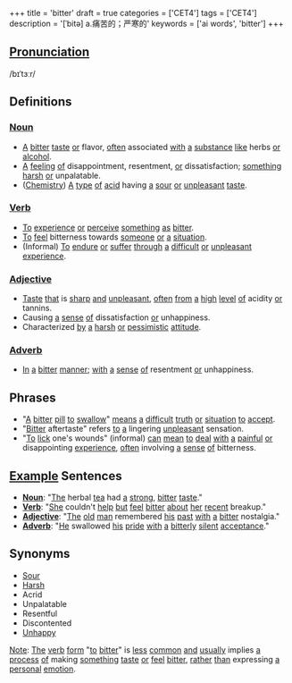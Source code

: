 +++
title = 'bitter'
draft = true
categories = ['CET4']
tags = ['CET4']
description = '[ˈbitə] a.痛苦的；严寒的'
keywords = ['ai words', 'bitter']
+++

## [Pronunciation](/en/post/pronunciation/)
/bɪˈtɜːr/

## Definitions
### [Noun](/en/post/noun/)
- [A](/en/post/a/) [bitter](/en/post/bitter/) [taste](/en/post/taste/) [or](/en/post/or/) flavor, [often](/en/post/often/) associated [with](/en/post/with/) [a](/en/post/a/) [substance](/en/post/substance/) [like](/en/post/like/) herbs [or](/en/post/or/) [alcohol](/en/post/alcohol/).
- [A](/en/post/a/) [feeling](/en/post/feeling/) [of](/en/post/of/) disappointment, resentment, [or](/en/post/or/) dissatisfaction; [something](/en/post/something/) [harsh](/en/post/harsh/) [or](/en/post/or/) unpalatable.
- ([Chemistry](/en/post/chemistry/)) [A](/en/post/a/) [type](/en/post/type/) [of](/en/post/of/) [acid](/en/post/acid/) having [a](/en/post/a/) [sour](/en/post/sour/) [or](/en/post/or/) [unpleasant](/en/post/unpleasant/) [taste](/en/post/taste/).

### [Verb](/en/post/verb/)
- [To](/en/post/to/) [experience](/en/post/experience/) [or](/en/post/or/) [perceive](/en/post/perceive/) [something](/en/post/something/) [as](/en/post/as/) [bitter](/en/post/bitter/).
- [To](/en/post/to/) [feel](/en/post/feel/) bitterness towards [someone](/en/post/someone/) [or](/en/post/or/) [a](/en/post/a/) [situation](/en/post/situation/).
- (Informal) [To](/en/post/to/) [endure](/en/post/endure/) [or](/en/post/or/) [suffer](/en/post/suffer/) [through](/en/post/through/) [a](/en/post/a/) [difficult](/en/post/difficult/) [or](/en/post/or/) [unpleasant](/en/post/unpleasant/) [experience](/en/post/experience/).

### [Adjective](/en/post/adjective/)
- [Taste](/en/post/taste/) [that](/en/post/that/) is [sharp](/en/post/sharp/) [and](/en/post/and/) [unpleasant](/en/post/unpleasant/), [often](/en/post/often/) [from](/en/post/from/) [a](/en/post/a/) [high](/en/post/high/) [level](/en/post/level/) [of](/en/post/of/) acidity [or](/en/post/or/) tannins.
- Causing [a](/en/post/a/) [sense](/en/post/sense/) [of](/en/post/of/) dissatisfaction [or](/en/post/or/) unhappiness.
- Characterized [by](/en/post/by/) [a](/en/post/a/) [harsh](/en/post/harsh/) [or](/en/post/or/) [pessimistic](/en/post/pessimistic/) [attitude](/en/post/attitude/).

### [Adverb](/en/post/adverb/)
- [In](/en/post/in/) [a](/en/post/a/) [bitter](/en/post/bitter/) [manner](/en/post/manner/); [with](/en/post/with/) [a](/en/post/a/) [sense](/en/post/sense/) [of](/en/post/of/) resentment [or](/en/post/or/) unhappiness.

## Phrases
- "[A](/en/post/a/) [bitter](/en/post/bitter/) [pill](/en/post/pill/) [to](/en/post/to/) [swallow](/en/post/swallow/)" [means](/en/post/means/) [a](/en/post/a/) [difficult](/en/post/difficult/) [truth](/en/post/truth/) [or](/en/post/or/) [situation](/en/post/situation/) [to](/en/post/to/) [accept](/en/post/accept/).
- "[Bitter](/en/post/bitter/) aftertaste" refers [to](/en/post/to/) [a](/en/post/a/) lingering [unpleasant](/en/post/unpleasant/) sensation.
- "[To](/en/post/to/) [lick](/en/post/lick/) one's wounds" (informal) [can](/en/post/can/) [mean](/en/post/mean/) [to](/en/post/to/) [deal](/en/post/deal/) [with](/en/post/with/) [a](/en/post/a/) [painful](/en/post/painful/) [or](/en/post/or/) disappointing [experience](/en/post/experience/), [often](/en/post/often/) involving [a](/en/post/a/) [sense](/en/post/sense/) [of](/en/post/of/) bitterness.

## [Example](/en/post/example/) Sentences
- **[Noun](/en/post/noun/)**: "[The](/en/post/the/) herbal [tea](/en/post/tea/) had [a](/en/post/a/) [strong](/en/post/strong/), [bitter](/en/post/bitter/) [taste](/en/post/taste/)."
- **[Verb](/en/post/verb/)**: "[She](/en/post/she/) couldn't [help](/en/post/help/) [but](/en/post/but/) [feel](/en/post/feel/) [bitter](/en/post/bitter/) [about](/en/post/about/) [her](/en/post/her/) [recent](/en/post/recent/) breakup."
- **[Adjective](/en/post/adjective/)**: "[The](/en/post/the/) [old](/en/post/old/) [man](/en/post/man/) remembered [his](/en/post/his/) [past](/en/post/past/) [with](/en/post/with/) [a](/en/post/a/) [bitter](/en/post/bitter/) nostalgia."
- **[Adverb](/en/post/adverb/)**: "[He](/en/post/he/) swallowed [his](/en/post/his/) [pride](/en/post/pride/) [with](/en/post/with/) [a](/en/post/a/) [bitterly](/en/post/bitterly/) [silent](/en/post/silent/) [acceptance](/en/post/acceptance/)."

## Synonyms
- [Sour](/en/post/sour/)
- [Harsh](/en/post/harsh/)
- Acrid
- Unpalatable
- Resentful
- Discontented
- [Unhappy](/en/post/unhappy/)

[Note](/en/post/note/): [The](/en/post/the/) [verb](/en/post/verb/) [form](/en/post/form/) "[to](/en/post/to/) [bitter](/en/post/bitter/)" is [less](/en/post/less/) [common](/en/post/common/) [and](/en/post/and/) [usually](/en/post/usually/) implies [a](/en/post/a/) [process](/en/post/process/) [of](/en/post/of/) making [something](/en/post/something/) [taste](/en/post/taste/) [or](/en/post/or/) [feel](/en/post/feel/) [bitter](/en/post/bitter/), [rather](/en/post/rather/) [than](/en/post/than/) expressing [a](/en/post/a/) [personal](/en/post/personal/) [emotion](/en/post/emotion/).
